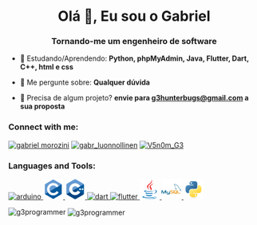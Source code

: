 <h1 align="center">Olá 🐻, Eu sou o Gabriel</h1>
<h3 align="center">Tornando-me um engenheiro de software</h3>

- 📖 Estudando/Aprendendo: **Python, phpMyAdmin, Java, Flutter, Dart, C++, html e css**

- 💬 Me pergunte sobre: **Qualquer dúvida**

- 📂 Precisa de algum projeto? **envie para g3hunterbugs@gmail.com a sua proposta**

<h3 align="left">Connect with me:</h3>
<p align="left">
<a href="https://linkedin.com/in/gabriel morozini" target="blank"><img align="center" src="https://raw.githubusercontent.com/rahuldkjain/github-profile-readme-generator/master/src/images/icons/Social/linked-in-alt.svg" alt="gabriel morozini" height="30" width="40" /></a>
<a href="https://instagram.com/gabr_luonnollinen" target="blank"><img align="center" src="https://raw.githubusercontent.com/rahuldkjain/github-profile-readme-generator/master/src/images/icons/Social/instagram.svg" alt="gabr_luonnollinen" height="30" width="40" /></a>
<a href="https://discord.gg/V5n0m_G3" target="blank"><img align="center" src="https://raw.githubusercontent.com/rahuldkjain/github-profile-readme-generator/master/src/images/icons/Social/discord.svg" alt="V5n0m_G3" height="30" width="40" /></a>
</p>

<h3 align="left">Languages and Tools:</h3>
<p align="left"> <a href="https://www.arduino.cc/" target="_blank" rel="noreferrer"> <img src="https://cdn.worldvectorlogo.com/logos/arduino-1.svg" alt="arduino" width="40" height="40"/> </a> <a href="https://www.cprogramming.com/" target="_blank" rel="noreferrer"> <img src="https://raw.githubusercontent.com/devicons/devicon/master/icons/c/c-original.svg" alt="c" width="40" height="40"/> </a> <a href="https://www.w3schools.com/cpp/" target="_blank" rel="noreferrer"> <img src="https://raw.githubusercontent.com/devicons/devicon/master/icons/cplusplus/cplusplus-original.svg" alt="cplusplus" width="40" height="40"/> </a> <a href="https://dart.dev" target="_blank" rel="noreferrer"> <img src="https://www.vectorlogo.zone/logos/dartlang/dartlang-icon.svg" alt="dart" width="40" height="40"/> </a> <a href="https://flutter.dev" target="_blank" rel="noreferrer"> <img src="https://www.vectorlogo.zone/logos/flutterio/flutterio-icon.svg" alt="flutter" width="40" height="40"/> </a> <a href="https://www.java.com" target="_blank" rel="noreferrer"> <img src="https://raw.githubusercontent.com/devicons/devicon/master/icons/java/java-original.svg" alt="java" width="40" height="40"/> </a> <a href="https://www.mysql.com/" target="_blank" rel="noreferrer"> <img src="https://raw.githubusercontent.com/devicons/devicon/master/icons/mysql/mysql-original-wordmark.svg" alt="mysql" width="40" height="40"/> </a> <a href="https://www.python.org" target="_blank" rel="noreferrer"> <img src="https://raw.githubusercontent.com/devicons/devicon/master/icons/python/python-original.svg" alt="python" width="40" height="40"/> </a> </p>

<p><img align="left" src="https://github-readme-stats.vercel.app/api/top-langs?username=g3programmer&show_icons=true&locale=en&layout=compact" alt="g3programmer" /></p>

<p>&nbsp;<img align="center" src="https://github-readme-stats.vercel.app/api?username=g3programmer&show_icons=true&locale=en" alt="g3programmer" /></p>
